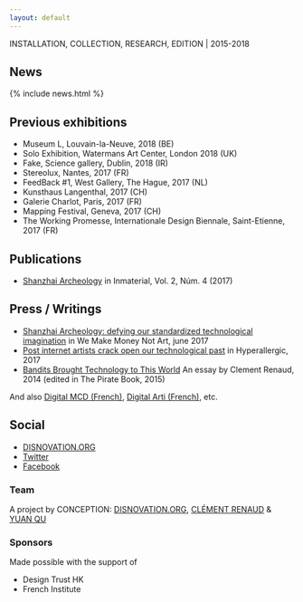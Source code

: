 ```yaml
---
layout: default
---
```


INSTALLATION, COLLECTION, RESEARCH, EDITION | 2015-2018

## News

{% include news.html %}

## Previous exhibitions

* Museum L, Louvain-la-Neuve, 2018 (BE)
* Solo Exhibition, Watermans Art Center, London 2018 (UK)
* Fake, Science gallery, Dublin, 2018 (IR)
* Stereolux, Nantes, 2017 (FR)
* FeedBack #1, West Gallery, The Hague, 2017 (NL)
* Kunsthaus Langenthal, 2017 (CH)
* Galerie Charlot, Paris, 2017 (FR)
* Mapping Festival, Geneva, 2017 (CH)
* The Working Promesse, Internationale Design Biennale, Saint-Etienne, 2017 (FR)

## Publications

* [Shanzhai Archeology](https://www.inmaterialdesign.com/index.php/mag/article/view/43) in Inmaterial, Vol. 2, Núm. 4 (2017)

## Press / Writings

* [Shanzhai Archeology: defying our standardized technological imagination](http://we-make-money-not-art.com/shanzhai-archeology-defying-our-standardized-technological-imagination/) in We Make Money Not Art, june 2017
* [Post internet artists crack open our technological past](https://hyperallergic.com/379345/post-internet-artists-crack-open-our-technological-past/) in Hyperallergic, 2017
* [Bandits Brought Technology to This World](http://thepiratebook.net/shanzhai/) An essay by Clement Renaud, 2014 (edited in The Pirate Book, 2015)

And also [Digital MCD (French)](http://www.digitalmcd.com/disnovation/),
 [Digital Arti (French)](https://media.digitalarti.com/fr/blog/digitalarti_mag/disnovationorg_les_contre_recits_de_l_innovation_a_stereolux), etc.


## Social

- [DISNOVATION.ORG](http://disnovation.org)
- [Twitter](http://twitter.com/disnovation)
- [Facebook](http://facebook.com/disnovation)


### Team

A project by CONCEPTION: [DISNOVATION.ORG](http://disnovation.org), [CLÉMENT RENAUD](http://clementrenaud.com) & [YUAN QU](http://quhongyuan.com)


### Sponsors

Made possible with the support of

- Design Trust HK
- French Institute
